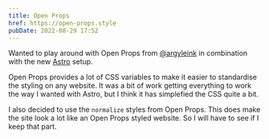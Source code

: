 ```yaml
---
title: Open Props
href: https://open-props.style
pubDate: 2022-08-29 17:52
---
```


Wanted to play around with Open Props from [@argyleink](https://twitter.com/argyleink) in combination with the new [Astro](https://astro.build) setup.

Open Props provides a lot of CSS variables to make it easier to standardise the styling on any website. It was a bit of work getting everything to work the way I wanted with Astro, but I think it has simplefied the CSS quite a bit.

I also decided to use the `normalize` styles from Open Props. This does make the site look a lot like an Open Props styled website. So I will have to see if I keep that part.
